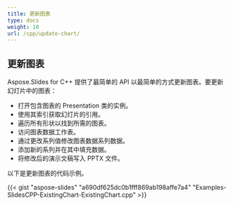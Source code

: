 ```yaml
---
title: 更新图表
type: docs
weight: 10
url: /cpp/update-chart/
---
```



## **更新图表**
Aspose.Slides for C++ 提供了最简单的 API 以最简单的方式更新图表。要更新幻灯片中的图表：

- 打开包含图表的 Presentation 类的实例。
- 使用其索引获取幻灯片的引用。
- 遍历所有形状以找到所需的图表。
- 访问图表数据工作表。
- 通过更改系列值修改图表数据系列数据。
- 添加新的系列并在其中填充数据。
- 将修改后的演示文稿写入 PPTX 文件。

以下是更新图表的代码示例。


{{< gist "aspose-slides" "a690df625dc0b1fff869ab198affe7a4" "Examples-SlidesCPP-ExistingChart-ExistingChart.cpp" >}}